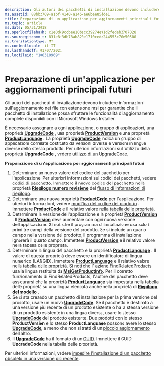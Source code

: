 ```yaml
---
description: Gli autori dei pacchetti di installazione devono includere informazioni sull'aggiornamento nei file con estensione msi per garantire che il pacchetto di installazione possa sfruttare le funzionalità di aggiornamento complete disponibili con il Microsoft Windows Installer.
ms.assetid: 88bb2709-a1bf-4140-a145-ae6bee85dde1
title: Preparazione di un'applicazione per aggiornamenti principali futuri
ms.topic: article
ms.date: 05/31/2018
ms.openlocfilehash: c1e0dc9ccbee10becc39274e91d2fedeb3707028
ms.sourcegitcommit: 831e8f3db78ab820e1710cede244553c70e50500
ms.translationtype: MT
ms.contentlocale: it-IT
ms.lasthandoff: 01/07/2021
ms.locfileid: "106310969"
---
```

# <a name="preparing-an-application-for-future-major-upgrades"></a>Preparazione di un'applicazione per aggiornamenti principali futuri

Gli autori dei pacchetti di installazione devono includere informazioni sull'aggiornamento nei file con estensione msi per garantire che il pacchetto di installazione possa sfruttare le funzionalità di aggiornamento complete disponibili con il Microsoft Windows Installer.

È necessario assegnare a ogni applicazione, o gruppo di applicazioni, una proprietà [**UpgradeCode**](upgradecode.md) , una proprietà [**ProductVersion**](productversion.md) e una proprietà [**ProductLanguage**](productlanguage.md) . La proprietà [**UpgradeCode**](upgradecode.md) indica un gruppo di applicazioni correlate costituito da versioni diverse e versioni in lingue diverse dello stesso prodotto. Per ulteriori informazioni sull'utilizzo della proprietà [**UpgradeCode**](upgradecode.md) , vedere [utilizzo di un UpgradeCode](using-an-upgradecode.md).

**Preparazione di un'applicazione per aggiornamenti principali futuri**

1.  Determinare un nuovo valore del codice del pacchetto per l'applicazione. Per ulteriori informazioni sui codici dei pacchetti, vedere [codici di pacchetto](package-codes.md). Immettere il nuovo codice del pacchetto nella proprietà [**Riepilogo numero revisione**](revision-number-summary.md) del [flusso di informazioni di riepilogo](summary-information-stream.md).
2.  Determinare una nuova proprietà [**ProductCode**](productcode.md) per l'applicazione. Per ulteriori informazioni, vedere [modifica del codice del prodotto](changing-the-product-code.md) . Immettere [**ProductCode**](productcode.md) e il relativo valore nella [tabella delle proprietà](property-table.md).
3.  Determinare la versione dell'applicazione e la proprietà [**ProductVersion**](productversion.md) . Il [**ProductVersion**](productversion.md) deve aumentare con ogni nuova versione dell'applicazione. Si noti che il programma di installazione usa solo i primi tre campi della versione del prodotto. Se si include un quarto campo nella versione del prodotto, il programma di installazione ignorerà il quarto campo. Immettere [**ProductVersion**](productversion.md) e il relativo valore nella tabella delle proprietà.
4.  Determinare la lingua del pacchetto e la proprietà [**ProductLanguage**](productlanguage.md) . Il valore di questa proprietà deve essere un identificatore di lingua numerico (LANGID). Immettere [**ProductLanguage**](productlanguage.md) e il relativo valore nella [tabella delle proprietà](property-table.md). Si noti che l' [azione FindRelatedProducts](findrelatedproducts-action.md) usa la lingua restituita da [**MsiGetProductInfo**](/windows/desktop/api/Msi/nf-msi-msigetproductinfoa). Per il corretto funzionamento di FindRelatedProducts, l'autore del pacchetto deve assicurarsi che la proprietà [**ProductLanguage**](productlanguage.md) sia impostata nella tabella delle proprietà su una lingua elencata anche nella proprietà di [**Riepilogo del modello**](template-summary.md) .
5.  Se si sta creando un pacchetto di installazione per la prima versione del prodotto, usare un nuovo [**UpgradeCode**](upgradecode.md). Se il pacchetto è destinato a una versione più recente di un prodotto esistente o ha la stessa versione di un prodotto esistente in una lingua diversa, usare lo stesso [**UpgradeCode**](upgradecode.md) del prodotto esistente. Due prodotti con lo stesso [**ProductVersion**](productversion.md) e lo stesso [**ProductLanguage**](productlanguage.md) possono avere lo stesso [**UpgradeCode**](upgradecode.md), a meno che non si tratti di un [piccolo aggiornamento](small-updates.md) dell'altro.
6.  Il [**UpgradeCode**](upgradecode.md) ha il formato di un [GUID](guid.md). Immettere il GUID [**UpgradeCode**](upgradecode.md) nella tabella delle proprietà.

Per ulteriori informazioni, vedere [impedire l'installazione di un pacchetto obsoleto in una versione più recente](preventing-an-old-package-from-installing-over-a-newer-version.md).

 

 



